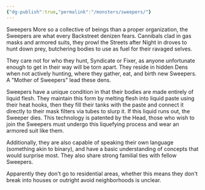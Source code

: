 ```yaml
---
{"dg-publish":true,"permalink":"/monsters/sweepers/"}
---
```


Sweepers
More so a collective of beings than a proper organization, the Sweepers are what every Backstreet denizen fears. Cannibals clad in gas masks and armored suits, they prowl the Streets after Night in droves to hunt down prey, butchering bodies to use as fuel for their ravaged selves.

They care not for who they hunt, Syndicate or Fixer, as anyone unfortunate enough to get in their way will be torn apart. They reside in hidden Dens when not actively hunting, where they gather, eat, and birth new Sweepers. A "Mother of Sweepers" lead these dens.

Sweepers have a unique condition in that their bodies are made entirely of liquid flesh. They maintain this form by melting flesh into liquid paste using their heat hooks, then they fill their tanks with the paste and connect it directly to their mask filters via tubes to slurp it. If this liquid runs out, the Sweeper dies. This technology is patented by the Head, those who wish to join the Sweepers must undergo this liquefying process and wear an armored suit like them.

Additionally, they are also capable of speaking their own language (something akin to binary), and have a basic understanding of concepts that would surprise most. They also share strong familial ties with fellow Sweepers.

Apparently they don't go to residential areas, whether this means they don't break into houses or outright avoid neighborhoods is unclear.